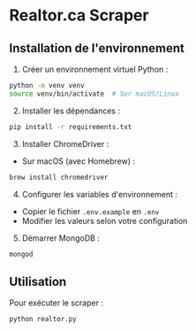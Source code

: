 # Realtor.ca Scraper

## Installation de l'environnement

1. Créer un environnement virtuel Python :

```bash
python -m venv venv
source venv/bin/activate  # Sur macOS/Linux
```

2. Installer les dépendances :

```bash
pip install -r requirements.txt
```

3. Installer ChromeDriver :

- Sur macOS (avec Homebrew) :

```bash
brew install chromedriver
```

4. Configurer les variables d'environnement :

- Copier le fichier `.env.example` en `.env`
- Modifier les valeurs selon votre configuration

5. Démarrer MongoDB :

```bash
mongod
```

## Utilisation

Pour exécuter le scraper :

```bash
python realtor.py
```
